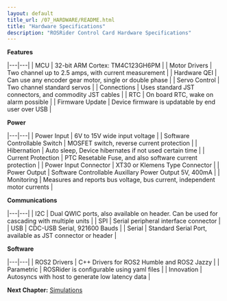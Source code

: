 ```yaml
---
layout: default
title_url: /07_HARDWARE/README.html
title: "Hardware Specifications"
description: "ROSRider Control Card Hardware Specifications"
---
```


__Features__

|---|---|
| MCU | 32-bit ARM Cortex: TM4C123GH6PM |
| Motor Drivers | Two channel up to 2.5 amps, with current measurement |
| Hardware QEI | Can use any encoder gear motor, single or double phase |
| Servo Control | Two channel standard servos |
| Connections | Uses standard JST connectors, and commodity JST cables |
| RTC | On board RTC, wake on alarm possible |
| Firmware Update | Device firmware is updatable by end user over USB |

__Power__

|---|---|
| Power Input | 6V to 15V wide input voltage |
| Software Controllable Switch | MOSFET switch, reverse current protection |
| Hibernation | Auto sleep, Device hibernates if not used certain time |
| Current Protection | PTC Resetable Fuse, and also software current protection |
| Power Input Connector | XT30 or Klemens Type Connector |
| Power Output | Software Controllable Auxillary Power Output 5V, 400mA |
| Monitoring | Measures and reports bus voltage, bus current, independent motor currents |

__Communications__

|---|---|
| I2C | Dual QWIC ports, also available on header. Can be used for cascading with multiple units |
| SPI | Serial peripheral interface connector |
| USB | CDC-USB Serial, 921600 Bauds |
| Serial | Standard Serial Port, available as JST connector or header |

__Software__

|---|---|
| ROS2 Drivers | C++ Drivers for ROS2 Humble and ROS2 Jazzy |
| Parametric | ROSRider is configurable using yaml files |
| Innovation | Autosyncs with host to generate low latency data |

__Next Chapter:__ [Simulations](../09_SIMULATIONS/README.md)
